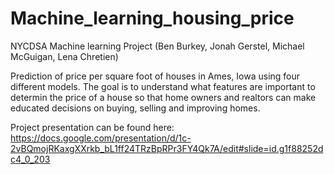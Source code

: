 # Machine_learning_housing_price
NYCDSA Machine learning Project (Ben Burkey, Jonah Gerstel, Michael McGuigan, Lena Chretien)


Prediction of price per square foot of houses in Ames, Iowa using four different models.
The goal is to understand what features are important to determin the price of a house so that home owners and realtors can make educated decisions on buying, selling and improving homes. 

Project presentation can be found here: https://docs.google.com/presentation/d/1c-2vBQmojRKaxgXXrkb_bL1ff24TRzBpRPr3FY4Qk7A/edit#slide=id.g1f88252dc4_0_203
